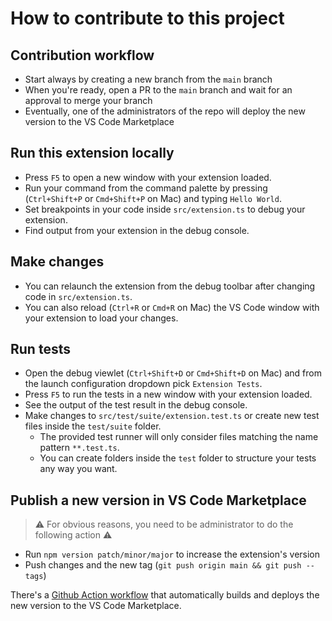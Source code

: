 # How to contribute to this project

## Contribution workflow

- Start always by creating a new branch from the `main` branch
- When you're ready, open a PR to the `main` branch and wait for an approval to merge your branch
- Eventually, one of the administrators of the repo will deploy the new version to the VS Code Marketplace

## Run this extension locally

- Press `F5` to open a new window with your extension loaded.
- Run your command from the command palette by pressing (`Ctrl+Shift+P` or `Cmd+Shift+P` on Mac) and typing `Hello World`.
- Set breakpoints in your code inside `src/extension.ts` to debug your extension.
- Find output from your extension in the debug console.

## Make changes

- You can relaunch the extension from the debug toolbar after changing code in `src/extension.ts`.
- You can also reload (`Ctrl+R` or `Cmd+R` on Mac) the VS Code window with your extension to load your changes.

## Run tests

- Open the debug viewlet (`Ctrl+Shift+D` or `Cmd+Shift+D` on Mac) and from the launch configuration dropdown pick `Extension Tests`.
- Press `F5` to run the tests in a new window with your extension loaded.
- See the output of the test result in the debug console.
- Make changes to `src/test/suite/extension.test.ts` or create new test files inside the `test/suite` folder.
  - The provided test runner will only consider files matching the name pattern `**.test.ts`.
  - You can create folders inside the `test` folder to structure your tests any way you want.

## Publish a new version in VS Code Marketplace

> ⚠️ For obvious reasons, you need to be administrator to do the following action ⚠️

- Run `npm version patch/minor/major` to increase the extension's version
- Push changes and the new tag (`git push origin main && git push --tags`)

There's a [Github Action workflow](../.github/workflows/deploy.yml) that automatically builds and deploys the new version to the VS Code Marketplace.
